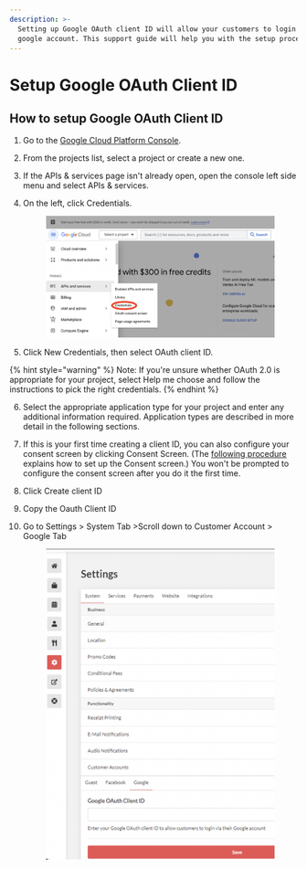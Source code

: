 ```yaml
---
description: >-
  Setting up Google OAuth client ID will allow your customers to login via their
  google account. This support guide will help you with the setup process.
---
```


# Setup Google OAuth Client ID

## How to setup Google OAuth Client ID

1. Go to the [Google Cloud Platform Console](https://console.cloud.google.com/).
2. From the projects list, select a project or create a new one.
3. If the APIs & services page isn't already open, open the console left side menu and select APIs & services.
4.  On the left, click Credentials.

    <figure><img src="../.gitbook/assets/Screen Shot 2023-10-13 at 5.09.09 AM.png" alt=""><figcaption></figcaption></figure>
5. Click New Credentials, then select OAuth client ID.

{% hint style="warning" %}
Note: If you're unsure whether OAuth 2.0 is appropriate for your project, select Help me choose and follow the instructions to pick the right credentials.
{% endhint %}

6. Select the appropriate application type for your project and enter any additional information required. Application types are described in more detail in the following sections.
7. If this is your first time creating a client ID, you can also configure your consent screen by clicking Consent Screen. (The [following procedure](https://support.google.com/cloud/answer/6158849?hl=en#userconsent) explains how to set up the Consent screen.) You won't be prompted to configure the consent screen after you do it the first time.
8. Click Create client ID
9. Copy the Oauth Client ID
10. Go to Settings > System Tab >Scroll down to Customer Account > Google Tab

    <figure><img src="../.gitbook/assets/Screen Shot 2023-10-13 at 4.55.59 AM.png" alt=""><figcaption></figcaption></figure>
